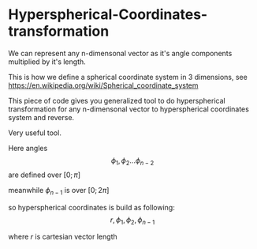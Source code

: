 # Hyperspherical-Coordinates-transformation
We can represent any n-dimensonal vector as it's angle components multiplied by it's length.

This is how we define a spherical coordinate system in 3 dimensions, see https://en.wikipedia.org/wiki/Spherical_coordinate_system

This piece of code gives you generalized tool to do hyperspherical transformation for any n-dimensonal vector to hyperspherical
coordinates system and reverse.

Very useful tool.

Here angles
$$\phi_1,\phi_2 ... \phi_{n-2} $$
are defined over $[0;\pi]$

meanwhile $\phi_{n-1}$ is over $[0;2 \pi]$

so hyperspherical coordinates is build as following:
$$r, \phi_1, \phi_2, \phi_{n-1}$$

where $r$ is cartesian vector length
